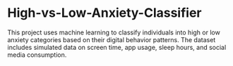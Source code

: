 # High-vs-Low-Anxiety-Classifier
This project uses machine learning to classify individuals into high or low anxiety categories based on their digital behavior patterns. The dataset includes simulated data on screen time, app usage, sleep hours, and social media consumption.
